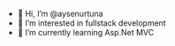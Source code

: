 - 👋 Hi, I’m @aysenurtuna
- 👀 I’m interested in fullstack development
- 🌱 I’m currently learning Asp.Net MVC

<!---
aysenurtuna/aysenurtuna is a ✨ special ✨ repository because its `README.md` (this file) appears on your GitHub profile.
You can click the Preview link to take a look at your changes.
--->
